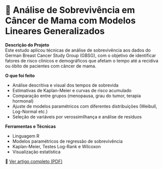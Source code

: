 # 🧪 Análise de Sobrevivência em Câncer de Mama com Modelos Lineares Generalizados

**Descrição do Projeto**  
Este estudo aplicou técnicas de análise de sobrevivência aos dados do German Breast Cancer Study Group (GBSG), com o objetivo de identificar fatores de risco clínicos e demográficos que afetam o tempo até a recidiva ou óbito de pacientes com câncer de mama.

**O que foi feito**
- Análise descritiva e visual dos tempos de sobrevida
- Estimativas de Kaplan-Meier e curvas de risco acumulado
- Comparação entre grupos (menopausa, grau do tumor, terapia hormonal)
- Ajuste de modelos paramétricos com diferentes distribuições (Weibull, Log-Normal etc.)
- Seleção de variáveis por verossimilhança e análise de resíduos

**Ferramentas e Técnicas**
- Linguagem R
- Modelos paramétricos de regressão de sobrevivência
- Kaplan-Meier, Testes Log-Rank e Wilcoxon
- Visualização estatística



📎 [Ver artigo completo (PDF)](./TrabalhoSobrevivência.pdf)
